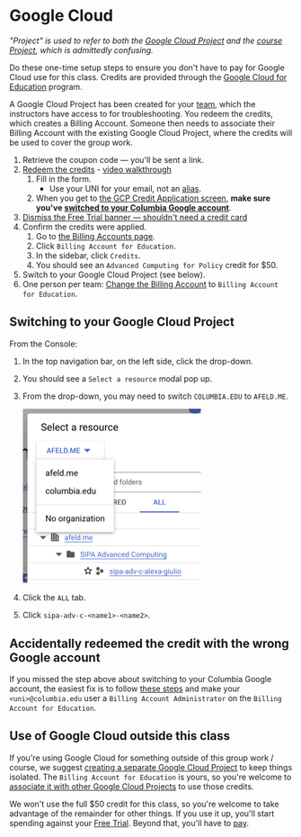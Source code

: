 # Google Cloud

_"Project" is used to refer to both the [Google Cloud Project](https://cloud.google.com/docs/overview#projects) and the [course Project](project.md), which is admittedly confusing._

Do these one-time setup steps to ensure you don't have to pay for Google Cloud use for this class. Credits are provided through the [Google Cloud for Education](https://cloud.google.com/edu/faculty) program.

A Google Cloud Project has been created for your [team](project_teams.csv), which the instructors have access to for troubleshooting. You redeem the credits, which creates a Billing Account. Someone then needs to associate their Billing Account with the existing Google Cloud Project, where the credits will be used to cover the group work.

1. Retrieve the coupon code — you'll be sent a link.
1. [Redeem the credits](https://cloud.google.com/billing/docs/how-to/edu-grants#redeem) - [video walkthrough](https://www.youtube.com/watch?v=2AnX7BX-qew)
   1. Fill in the form.
      - Use your UNI for your email, not an [alias](https://www.cuit.columbia.edu/email/email-aliases).
   1. When you get to [the GCP Credit Application screen](https://console.cloud.google.com/education), **make sure you've [switched to your Columbia Google account](https://support.google.com/docs/answer/2405894)**.
1. [Dismiss the Free Trial banner — shouldn't need a credit card](https://services.google.com/fh/files/helpcenter/cloud_edu_free_trial_warning.pdf)
1. Confirm the credits were applied.
   1. Go to [the Billing Accounts page](https://console.cloud.google.com/billing).
   1. Click `Billing Account for Education`.
   1. In the sidebar, click `Credits`.
   1. You should see an `Advanced Computing for Policy` credit for $50.
1. Switch to your Google Cloud Project (see below).
1. One person per team: [Change the Billing Account](https://cloud.google.com/billing/docs/how-to/modify-project#how-to-change-ba) to `Billing Account for Education`.

## Switching to your Google Cloud Project

From the Console:

1. In the top navigation bar, on the left side, click the drop-down.
1. You should see a `Select a resource` modal pop up.
1. From the drop-down, you may need to switch `COLUMBIA.EDU` to `AFELD.ME`.

   <img src="../img/google_cloud_project.png" width="317" alt="Project selection modal"/>

1. Click the `ALL` tab.
1. Click `sipa-adv-c-<name1>-<name2>`.

## Accidentally redeemed the credit with the wrong Google account

If you missed the step above about switching to your Columbia Google account, the easiest fix is to follow [these steps](https://cloud.google.com/billing/docs/how-to/grant-access-to-billing#update-cloud-billing-permissions) and make your `<uni>@columbia.edu` user a `Billing Account Administrator` on the `Billing Account for Education`.

## Use of Google Cloud outside this class

If you're using Google Cloud for something outside of this group work / course, we suggest [creating a separate Google Cloud Project](https://cloud.google.com/resource-manager/docs/creating-managing-projects) to keep things isolated. The `Billing Account for Education` is yours, so you're welcome to [associate it with other Google Cloud Projects](https://cloud.google.com/billing/docs/how-to/modify-project#how-to-change-ba) to use those credits.

We won't use the full $50 credit for this class, so you're welcome to take advantage of the remainder for other things. If you use it up, you'll start spending against your [Free Trial](https://cloud.google.com/free). Beyond that, you'll have to [pay](https://cloud.google.com/billing/docs/how-to/payment-methods).

